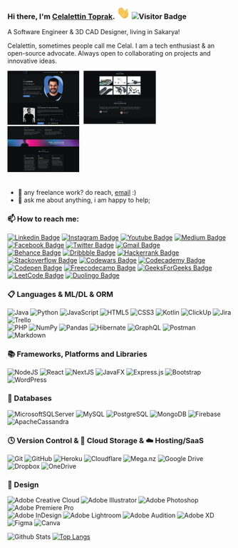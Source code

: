 ### Hi there, I'm [Celalettin Toprak](https://www.celalettintoprak.com/). <img src="https://github.com/celalettintoprak/celalettintoprak/blob/main/wave.gif" width="30"> ![Visitor Badge](https://visitor-badge.laobi.icu/badge?page_id=celalettintoprak.celalettintoprak)

A Software Engineer & 3D CAD Designer, living in Sakarya!

Celalettin, sometimes people call me Celal. I am a tech enthusiast & an open-source advocate. Always open to collaborating on projects and innovative ideas.

<section style="height:250px; columns: 3; gap: 10px;">
    <img src="assets-img/portfolio-01.jpg"/>
    <img src="assets-img/portfolio-02.jpg"/>
    <img src="assets-img/portfolio-03.jpg"/>
</section>

- 💼 any freelance work? do reach, [email](mailto:toprakcelaleddin@gmail.com) :)
- 💬 ask me about anything, i am happy to help;

### 📫 How to reach me:
[![Linkedin Badge](https://img.shields.io/badge/-LinkedIn-blue?style=flat&logo=Linkedin&logoColor=white&link=https://www.linkedin.com/in/celalettin-toprak/)](https://www.linkedin.com/in/celalettin-toprak/)
[![Instagram Badge](https://img.shields.io/badge/-Instagram-purple?style=flat&logo=instagram&logoColor=white&link=https://instagram.com/celalettintprk/)](https://instagram.com/celalettintprk)
[![Youtube Badge](https://img.shields.io/badge/-YouTube-B71C1C?style=flat&logo=youtube&logoColor=white&link=https://www.youtube.com/@CelalettinToprak)](https://www.youtube.com/@CelalettinToprak)
[![Medium Badge](https://img.shields.io/badge/-Medium-03a57a?style=flat&labelColor=000000&logo=Medium&link=https://medium.com/@celalettintoprak/)](https://medium.com/@celalettintoprak)
[![Facebook Badge](https://img.shields.io/badge/-Facebook-015BE5?style=flat&logo=Facebook&logoColor=white&link=https://www.facebook.com/toprakcelalettin)](https://www.facebook.com/toprakcelalettin)
[![Twitter Badge](https://img.shields.io/badge/-Twitter-blue?style=flat&logo=Twitter&logoColor=white&link=https://twitter.com/CelalettinTprk)](https://twitter.com/CelalettinTprk)
[![Gmail Badge](https://img.shields.io/badge/-Gmail-c14438?style=flat&logo=Gmail&logoColor=white&link=mailto:toprakcelaleddin@gmail.com)](mailto:toprakcelaleddin@gmail.com)</br>
[![Behance Badge](https://img.shields.io/badge/-Behance-1769ff?style=flat&logo=Behance&logoColor=white&link=https://www.behance.net/celalettin)](https://www.behance.net/celalettin)
[![Dribbble Badge](https://img.shields.io/badge/-Dribbble-EA4C89?style=flat&logo=Dribbble&logoColor=white&link=https://dribbble.com/ctoprak)](https://dribbble.com/ctoprak)
[![Hackerrank Badge](https://img.shields.io/badge/-Hackerrank-00a400?style=flat&logo=Hackerrank&logoColor=white&link=https://www.hackerrank.com/profile/celalettintoprak)](https://www.hackerrank.com/profile/celalettintoprak)
[![Stackoverflow Badge](https://img.shields.io/badge/-Stackoverflow-FE7A16?style=flat&logo=Stackoverflow&logoColor=white&link=https://stackoverflow.com/users/18490786/celalettin-toprak)](https://stackoverflow.com/users/18490786/celalettin-toprak)
[![Codewars Badge](https://img.shields.io/badge/-Codewars-B1361E?style=flat&logo=Codewars&logoColor=black&link=https://www.codewars.com/users/celalettintoprak)](https://www.codewars.com/users/celalettintoprak)
[![Codecademy Badge](https://img.shields.io/badge/-Codecademy-FFF0E5?style=flat&logo=Codecademy&logoColor=black&link=https://www.codecademy.com/profiles/celalettin)](https://www.codecademy.com/profiles/celalettin)</br>
[![Codepen Badge](https://img.shields.io/badge/-Codepen-000000?style=flat&logo=Codepen&logoColor=white&link=https://codepen.io/Celalettin-Toprak)](https://codepen.io/Celalettin-Toprak)
[![Freecodecamp Badge](https://img.shields.io/badge/-Freecodecamp-05192D?style=flat&logo=Freecodecamp&logoColor=black&link=https://www.freecodecamp.org/celalettin)](https://www.freecodecamp.org/celalettin)
[![GeeksForGeeks Badge](https://img.shields.io/badge/-GeeksforGeeks-gray?style=flat&logo=GeeksforGeeks&logoColor=black&link=https://auth.geeksforgeeks.org/user/toprak)](https://auth.geeksforgeeks.org/user/toprak)
[![LeetCode Badge](https://img.shields.io/badge/-LeetCode-000000?style=flat&logo=LeetCode&logoColor=#d16c06&link=https://leetcode.com/celalettintoprak/)](https://leetcode.com/celalettintoprak/)
[![Duolingo Badge](https://img.shields.io/badge/-Duolingo-39d353?style=flat&logo=Duolingo&logoColor=black&link=https://www.duolingo.com/profile/celalettintoprak)](https://www.duolingo.com/profile/celalettintoprak)

### 📋 Languages & ML/DL & ORM
![Java](https://img.shields.io/badge/Java-%23ED8B00.svg?style=flat&logo=openjdk&logoColor=white)
![Python](https://img.shields.io/badge/Python-3670A0?style=flat&logo=python&logoColor=ffdd54)
![JavaScript](https://img.shields.io/badge/JavaScript-%23323330.svg?style=flat&logo=javascript&logoColor=%23F7DF1E)
![HTML5](https://img.shields.io/badge/HTML5-%23E34F26.svg?style=flat&logo=html5&logoColor=white)
![CSS3](https://img.shields.io/badge/CSS3-%231572B6.svg?style=flat&logo=css3&logoColor=white)
![Kotlin](https://img.shields.io/badge/Kotlin-%237F52FF.svg?style=flat&logo=kotlin&logoColor=white)
![ClickUp](https://img.shields.io/badge/ClickUp-1769ff.svg?style=flat&logo=ClickUp&logoColor=white)
![Jira](https://img.shields.io/badge/Jira-%230A0FFF.svg?style=flat&logo=jira&logoColor=white)
![Trello](https://img.shields.io/badge/Trello-%23026AA7.svg?style=flat&logo=Trello&logoColor=white)</br>
![PHP](https://img.shields.io/badge/PHP-%23777BB4.svg?style=flat&logo=php&logoColor=white)
![NumPy](https://img.shields.io/badge/Numpy-%23013243.svg?style=flat&logo=numpy&logoColor=white)
![Pandas](https://img.shields.io/badge/Pandas-%23150458.svg?style=flat&logo=pandas&logoColor=white)
![Hibernate](https://img.shields.io/badge/Hibernate-59666C?style=flat&logo=Hibernate&logoColor=white)
![GraphQL](https://img.shields.io/badge/-GraphQL-E10098?style=flat&logo=graphql&logoColor=white)
![Postman](https://img.shields.io/badge/Postman-FF6C37?style=flat&logo=postman&logoColor=white)
![Markdown](https://img.shields.io/badge/Markdown-%23000000.svg?style=flat&logo=markdown&logoColor=white)

### 📚 Frameworks, Platforms and Libraries
![NodeJS](https://img.shields.io/badge/NodeJS-6DA55F?style=flat&logo=node.js&logoColor=white)
![React](https://img.shields.io/badge/React-%2320232a.svg?style=flat&logo=react&logoColor=%2361DAFB)
![NextJS](https://img.shields.io/badge/NextJS-black?style=flat&logo=next.js&logoColor=white)
![JavaFX](https://img.shields.io/badge/JavaFX-%23FF0000.svg?style=flat&logo=javafx&logoColor=white)
![Express.js](https://img.shields.io/badge/ExpressJS-%23404d59.svg?style=flat&logo=express&logoColor=%2361DAFB)
![Bootstrap](https://img.shields.io/badge/Bootstrap-%238511FA.svg?style=flat&logo=bootstrap&logoColor=white)
![WordPress](https://img.shields.io/badge/WordPress-%23117AC9.svg?style=flat&logo=WordPress&logoColor=white)

### 💾 Databases
![MicrosoftSQLServer](https://img.shields.io/badge/Microsoft%20SQL%20Server-CC2927?style=flat&logo=microsoft%20sql%20server&logoColor=white)
![MySQL](https://img.shields.io/badge/MySQL-4479A1.svg?style=flat&logo=mysql&logoColor=white)
![PostgreSQL](https://img.shields.io/badge/PostgreSQL-%23316192.svg?style=flat&logo=postgresql&logoColor=white)
![MongoDB](https://img.shields.io/badge/MongoDB-%234ea94b.svg?style=flat&logo=mongodb&logoColor=white)
![Firebase](https://img.shields.io/badge/Firebase-a08021?style=flat&logo=firebase&logoColor=ffcd34)
![ApacheCassandra](https://img.shields.io/badge/Cassandra-%231287B1.svg?style=flat&logo=apache-cassandra&logoColor=white)

### 🕓 Version Control & 📂 Cloud Storage & ☁️ Hosting/SaaS
![Git](https://img.shields.io/badge/Git-%23F05033.svg?style=flat&logo=git&logoColor=white)
![GitHub](https://img.shields.io/badge/GitHub-%23121011.svg?style=flat&logo=github&logoColor=white)
![Heroku](https://img.shields.io/badge/heroku-%23430098.svg?style=flat&logo=heroku&logoColor=white)
![Cloudflare](https://img.shields.io/badge/Cloudflare-F38020?style=flat&logo=Cloudflare&logoColor=white)
![Mega.nz](https://img.shields.io/badge/Mega-%23D90007.svg?style=flat&logo=Mega&logoColor=white)
![Google Drive](https://img.shields.io/badge/Google%20Drive-4285F4?style=flat&logo=googledrive&logoColor=white)
![Dropbox](https://img.shields.io/badge/Dropbox-%233B4D98.svg?style=flat&logo=Dropbox&logoColor=white)
![OneDrive](https://img.shields.io/badge/OneDrive-white?style=flat&logo=Microsoft%20OneDrive&logoColor=0078D4)

### 🎨 Design
![Adobe Creative Cloud](https://img.shields.io/badge/Adobe%20Creative%20Cloud-DA1F26.svg?style=flat&logo=Adobe%20Creative%20Cloud&logoColor=white)
![Adobe Illustrator](https://img.shields.io/badge/Adobe%20Illustrator-%23FF9A00.svg?style=flat&logo=adobe%20illustrator&logoColor=white)
![Adobe Photoshop](https://img.shields.io/badge/Adobe%20Photoshop-%2331A8FF.svg?style=flat&logo=adobe%20photoshop&logoColor=white)
![Adobe Premiere Pro](https://img.shields.io/badge/Adobe%20Premiere%20Pro-9999FF.svg?style=flat&logo=Adobe%20Premiere%20Pro&logoColor=white)</br>
![Adobe InDesign](https://img.shields.io/badge/Adobe%20InDesign-49021F?style=flat&logo=adobeindesign&logoColor=white)
![Adobe Lightroom](https://img.shields.io/badge/Adobe%20Lightroom-31A8FF.svg?style=flat&logo=Adobe%20Lightroom&logoColor=white)
![Adobe Audition](https://img.shields.io/badge/Adobe%20Audition-9999FF.svg?style=flat&logo=Adobe%20Audition&logoColor=white)
![Adobe XD](https://img.shields.io/badge/Adobe%20XD-470137?style=flat&logo=Adobe%20XD&logoColor=#FF61F6)
![Figma](https://img.shields.io/badge/figma-%23F24E1E.svg?style=flat&logo=figma&logoColor=white)
![Canva](https://img.shields.io/badge/Canva-%2300C4CC.svg?style=flat&logo=Canva&logoColor=white)

![Github Stats](https://github-readme-stats.vercel.app/api?username=celalettintoprak&theme=codeSTACKr&count_private=true&show_icons=true&include_all_commits=true)
[![Top Langs](https://github-readme-stats.vercel.app/api/top-langs/?username=celalettintoprak&theme=codeSTACKr&layout=compact)](https://github.com/celalettintoprak/)

<!--
**celalettintoprak/celalettintoprak** is a ✨ _special_ ✨ repository because its `README.md` (this file) appears on your GitHub profile.

Here are some ideas to get you started:

- 🔭 I’m currently working on ...
- 🌱 I’m currently learning ...
- 👯 I’m looking to collaborate on ...
- 🤔 I’m looking for help with ...
- 💬 Ask me about ...
- 📫 How to reach me: ...
- 😄 Pronouns: ...
- ⚡ Fun fact: ...
-->

